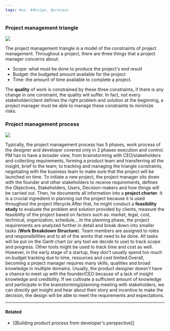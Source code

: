 ```yaml
---
tags: #ux, #design, #process
---
```


### Project management triangle

![](https://miro.medium.com/max/597/1*Su1bnrGz2WdTChT87HBhgA.png)

The project management triangle is a model of the constraints of project management. Throughout a project, there are three things that a project manager concerns about:

-   Scope: what must be done to produce the project's end result
-   Budget: the budgeted amount available for the project
-   Time: the amount of time available to complete a project.

The **quality** of work is constrained by these three constraints, if there is any change in one constraint, the quality will suffer. In fact, not every stakeholder/client defines the right problem and solution at the beginning, a project manager must be able to manage these constraints to minimize risks.


### Project management process

![](https://s3-ap-southeast-1.amazonaws.com/dwarvesf-outline/uploads/34adb8ba-29bc-4ab8-b128-fea45fade09c/3365204e-12fb-4ac9-b81e-dfd1be7cdee3/project-management-phases.png)

Typically, the project management process has 5 phases, work process of the designer and developer covered only in 2 phases execution and control. PM has to have a broader view, from brainstorming with CEO/stakeholders and collecting requirements, forming a product team and transferring all the insight, brief to the team; to tracking and managing the triangle constraints, negotiating with the business team to make sure that the project will be launched on time. To initiate a new project, the project manager sits down with the founder and other stakeholders to receive requirements, defines the Objectives, Stakeholders, Users, Decision-makers and how things will be carried out. Then, he documents all information into a **project charter**. It is a crucial ingredient in planning out the project because it is used throughout the project lifecycle.After that, he might conduct a **feasibility study** to evaluate the problem and solution provided by clients, measure the feasibility of the project based on factors such as: market, legal, cost, technical, organization, schedule,...In the planning phase, the project requirements are analyzed further in detail and break down into smaller tasks (**Work Breakdown Structure**). Team members are assigned to roles and responsibilities and to all of the works that need to be done. All tasks will be put on the Gantt chart (or any tool we decide to use) to track scope and progress. Other tools might be used to track time and cost as well. However, in the early stage of a startup, they don't usually spend too much on budget tracking due to time, resources and cost limited.Overall, becoming a project manager requires many skills, qualities and broad knowledge in multiple domains. Usually, the product designer doesn't have a chance to meet up with the founder/CEO because of a lack of insight knowledge and credibility. If we cultivate a sufficient amount of knowledge and participate in the brainstorming/planning meeting with stakeholders, we can directly get insight and hear about their story and incentive to make the decision, the design will be able to meet the requirements and expectations.

---

#### Related

- [[Building product process from developer's perspective]]
